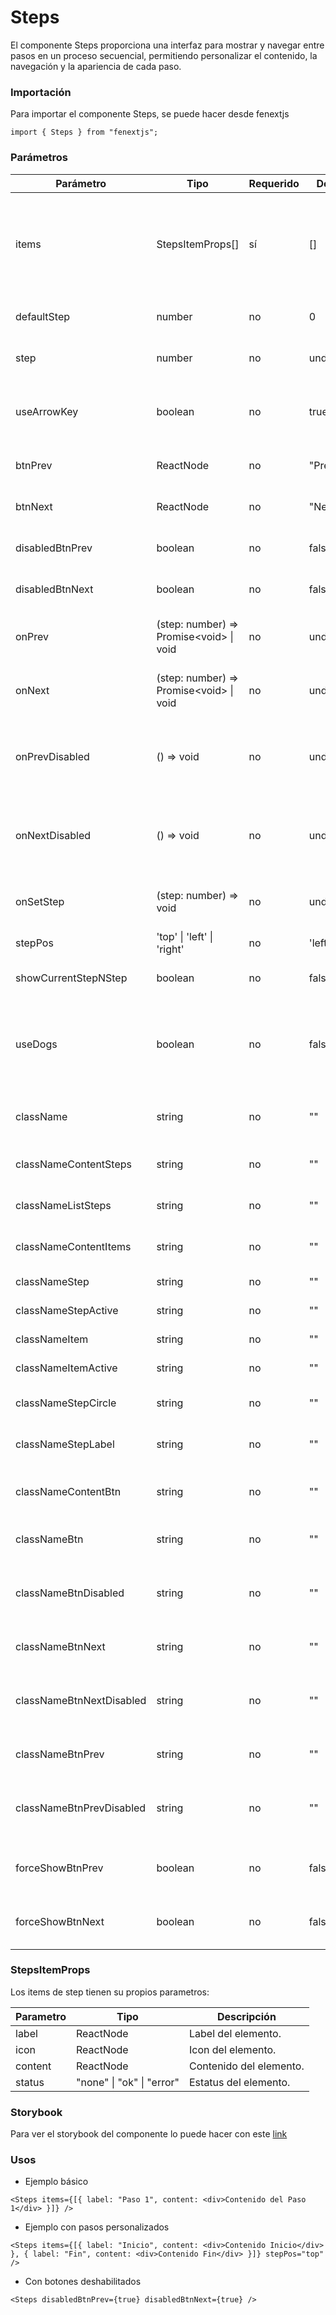 # Steps

El componente Steps proporciona una interfaz para mostrar y navegar entre pasos en un proceso secuencial, permitiendo personalizar el contenido, la navegación y la apariencia de cada paso.

### Importación

Para importar el componente Steps, se puede hacer desde fenextjs

```tsx copy
import { Steps } from "fenextjs";
```

### Parámetros

| Parámetro | Tipo | Requerido | Default | Descripcion |
| --------- | ---- | --------- | ------- | ----------- |
| items | StepsItemProps[] | sí | [] | Los elementos que representan cada paso, incluyendo el contenido, etiqueta, ícono y estado del paso. |
| defaultStep | number | no | 0 | El paso mostrado inicialmente. |
| step | number | no | undefined | Define manualmente el paso mostrado. |
| useArrowKey | boolean | no | true | Indica si se pueden usar las teclas de flecha para navegar entre los pasos. |
| btnPrev | ReactNode | no | "Previous" | Contenido del botón de retroceso. |
| btnNext | ReactNode | no | "Next" | Contenido del botón de avance. |
| disabledBtnPrev | boolean | no | false | Deshabilita el botón de retroceso. |
| disabledBtnNext | boolean | no | false | Deshabilita el botón de avance. |
| onPrev | (step: number) =\> Promise\<void\> \| void | no | undefined | Función que se ejecuta al hacer click en el botón de retroceso. |
| onNext | (step: number) =\> Promise\<void\> \| void | no | undefined | Función que se ejecuta al hacer click en el botón de avance. |
| onPrevDisabled | () =\>  void | no | undefined | Función que se ejecuta al hacer click en el botón de retroceso cuando esta deshabilitado. |
| onNextDisabled | () =\>  void | no | undefined | Función que se ejecuta al hacer click en el botón de avance cuando esta deshabilitado. |
| onSetStep | (step: number) =\> void | no | undefined | Función que se ejecuta al establecer un nuevo paso. |
| stepPos | 'top' \| 'left' \| 'right' | no | 'left' | Posición de la lista de pasos. |
| showCurrentStepNStep | boolean | no | false | Muestra el paso actual junto al total de pasos. |
| useDogs | boolean | no | false | Indica si se debe utilizar un comportamiento especial (documentación adicional requerida). |
| className | string | no | "" | Clase CSS para el contenedor del componente. |
| classNameContentSteps | string | no | "" | Clase CSS para el contenedor de los pasos. |
| classNameListSteps | string | no | "" | Clase CSS para la lista de pasos. |
| classNameContentItems | string | no | "" | Clase CSS para los elementos de contenido. |
| classNameStep | string | no | "" | Clase CSS para cada paso. |
| classNameStepActive | string | no | "" | Clase CSS para el paso activo. |
| classNameItem | string | no | "" | Clase CSS para cada ítem. |
| classNameItemActive | string | no | "" | Clase CSS para el ítem activo. |
| classNameStepCircle | string | no | "" | Clase CSS para el círculo del paso. |
| classNameStepLabel | string | no | "" | Clase CSS para la etiqueta del paso. |
| classNameContentBtn | string | no | "" | Clase CSS para el contenedor de los botones de navegación. |
| classNameBtn | string | no | "" | Clase CSS para los botones de navegación. |
| classNameBtnDisabled | string | no | "" | Clase CSS para los botones de navegación cuando esten deshabilitados. |
| classNameBtnNext | string | no | "" | Clase CSS para el botón de avance. |
| classNameBtnNextDisabled | string | no | "" | Clase CSS para el botón de avance cuando este deshabilitado. |
| classNameBtnPrev | string | no | "" | Clase CSS para el botón de retroceso. |
| classNameBtnPrevDisabled | string | no | "" | Clase CSS para el botón de retroceso cuando este deshabilitado. |
| forceShowBtnPrev | boolean | no | false | Fuerza la visibilidad del botón de retroceso. |
| forceShowBtnNext | boolean | no | false | Fuerza la visibilidad del botón de avance. |

### StepsItemProps

Los items de step tienen su propios parametros:

| Parametro | Tipo | Descripción |
| --- | --- | --- |
| label | ReactNode | Label del elemento. |
| icon | ReactNode | Icon del elemento. |
| content | ReactNode | Contenido del elemento. |
| status | "none" \| "ok" \| "error" | Estatus del elemento. |

### Storybook

Para ver el storybook del componente lo puede hacer con este [link](https://fenextjs-component-storybook.vercel.app/?path=/story/steps-steps--index)

### Usos

- Ejemplo básico

```tsx copy
<Steps items={[{ label: "Paso 1", content: <div>Contenido del Paso 1</div> }]} />
```

- Ejemplo con pasos personalizados

```tsx copy
<Steps items={[{ label: "Inicio", content: <div>Contenido Inicio</div> }, { label: "Fin", content: <div>Contenido Fin</div> }]} stepPos="top" />
```

- Con botones deshabilitados

```tsx copy
<Steps disabledBtnPrev={true} disabledBtnNext={true} />
```

